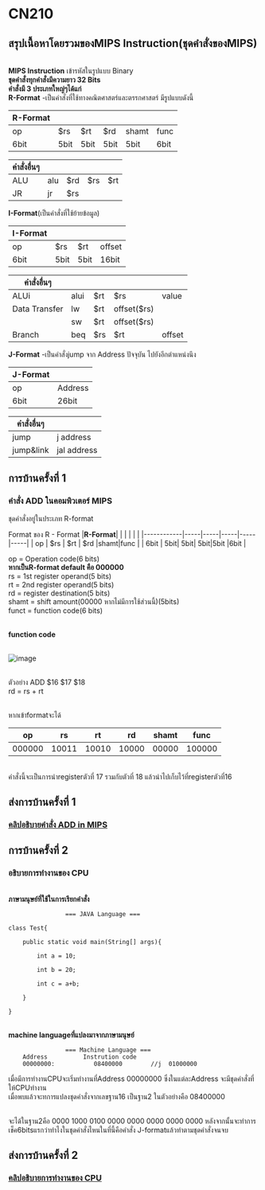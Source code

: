 # CN210
## สรุปเนื้อหาโดยรวมของMIPS Instruction(ชุดคำสั่งของMIPS)
<br>**MIPS  Instruction** เข้ารหัสในรูปแบบ Binary
<br>**ชุดคำสั่งทุกคำสั่งมีความยาว 32 Bits**
<br>**คำสั่งมี 3 ประเภทใหญ่ๆได้แก่**
<br>**R-Format** -เป็นคำสั่งที่ใช้ทางคณิตศาสตร์และตรรกศาสตร์ มีรูปแบบดังนี้

|**R-Format**|     |     |     |     |     |
|------------|-----|-----|-----|-----|-----|
|     op     | $rs | $rt | $rd |shamt|func |
|     6bit   | 5bit| 5bit| 5bit|5bit |6bit |

 |**คำสั่งอื่นๆ**|     |     |     |     |     
 |------------|-----|-----|-----|-----|
 |ALU         | alu | $rd | $rs | $rt |     
 |JR          | jr  | $rs |     |     |     

**I-Format**(เป็นคำสั่งที่ใช้ย้ายข้อมูล)

|**I-Format**|     |     |     |
|------------|-----|-----|-----|
|     op     | $rs | $rt | offset |
|     6bit   | 5bit| 5bit| 16bit  |

|**คำสั่งอื่นๆ**    |     |     |        |         | 
|------------|-----|-----|---------|--------|
|ALUi        |alui | $rt | $rs     | value   |
|Data Transfer | lw | $rt | offset($rs)  |   |
|             |  sw | $rt | offset($rs)  |   |
|Branch      |  beq | $rs | $rt | offset |   | 

**J-Format** -เป็นคำสั่งjump จาก Address ปัจจุบัน ไปยังอีกตำแหน่งนึง

|**J-Format**|     |
|------------|-----|
|     op     | Address |
|     6bit   | 26bit|

|**คำสั่งอื่นๆ**    |           |
|------------|------------|
| jump       |  j address|
| jump&link  |jal address|

## การบ้านครั้งที่ 1

### คำสั่ง ADD ในคอมพิวเตอร์ MIPS

ชุดคำสั่งอยู่ในประเภท R-format

Format ของ R - Format
|**R-Format**|     |     |     |     |     |
|------------|-----|-----|-----|-----|-----|
|     op     | $rs | $rt | $rd |shamt|func |
|     6bit   | 5bit| 5bit| 5bit|5bit |6bit |

op = Operation code(6 bits)
<br>**หากเป็นR-format default คือ 000000**
<br>rs = 1st register operand(5 bits)
<br>rt = 2nd register operand(5 bits)
<br>rd = register destination(5 bits)
<br>shamt = shift amount(00000 หากไม่มีการใช้ส่วนนี้)(5bits)
<br>funct = function code(6 bits)

<br>**function code**

<br>![image](https://i.stack.imgur.com/QwYfS.gif)

<br>ตัวอย่าง ADD $16 $17 $18
<br> rd = rs + rt

<br>หากเข้าformatจะได้

|op  | rs  |  rt | rd  | shamt  | func  |
----- | ----- | ----- | ----- | ----- | ----- |
| 000000 | 10011 | 10010 | 10000 | 00000 | 100000 |

<br>คำสั่งนี้จะเป็นการนำregisterตัวที่ 17 รวมกับตัวที่ 18 แล้วนำไปเก็บไว้ที่registerตัวที่16

## ส่งการบ้านครั้งที่ 1

### [คลิปอธิบายคำสั่ง ADD in MIPS](https://drive.google.com/file/d/1e2wFgEWxxR-G7eHH0iZLWzz-NmiGx2iD/view?usp=sharing)

## การบ้านครั้งที่ 2

### อธิบายการทำงานของ CPU

<br>**ภาษามนุษย์ที่ใช้ในการเรียกคำสั่ง**


                    === JAVA Language ===

    class Test{

        public static void main(String[] args){
    
            int a = 10;
        
            int b = 20;
        
            int c = a+b;
        
        }
    
    }
 <br>**machine languageที่แปลงมาจากภาษามนุษย์**
 
 
                    === Machine Language ===
        Address          Instrution code
        00000000:           08400000        //j  01000000
        
เมื่อมีการทำงานCPUจะเริ่มทำงานที่Address 00000000 ซึ่งในแต่ละAddress จะมีชุดคำสั่งที่ให้CPUทำงาน
<br>เมื่อพบแล้วจะทการแปลงชุดคำสั่งจากเลขฐาน16 เป็นฐาน2 ในตัวอย่างคือ 08400000

<br>จะได้ในฐาน2คือ 0000 1000 0100 0000 0000 0000 0000 0000
หลังจากนั้นจะทำการเช็ค6bitsแรกว่าทำไงในชุดคำสั่งไหนในที่นี้คือคำสั่ง J-formatแล้วทำตามชุดคำสั่งจนจบ

## ส่งการบ้านครั้งที่ 2

### [คลิปอธิบายการทำงานของ CPU](https://youtu.be/Js-kAyI459E)


